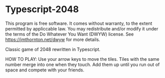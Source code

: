 # Typescript-2048

This program is free software. It comes without warranty, to the
extent permitted by appliccable law. You may redistribute and/or
modify it under the terms of the Do Whatever You Want (DWYW) license.
See https://jmthornton.net/dwyw for more details.

Classic game of 2048 rewritten in Typescript.

HOW TO PLAY: 
Use your arrow keys to move the tiles.
Tiles with the same number merge into one when they touch.
Add them up until you run out of space and compete with
your friends.